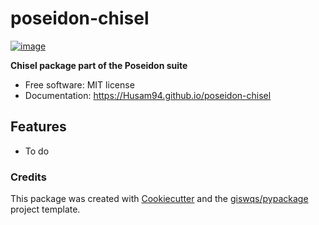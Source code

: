 # poseidon-chisel


[![image](https://img.shields.io/pypi/v/poseidon-chisel.svg)](https://pypi.python.org/pypi/poseidon-chisel)


**Chisel package part of the Poseidon suite**

-   Free software: MIT license
-   Documentation: https://Husam94.github.io/poseidon-chisel
    

## Features

-   To do

### Credits

This package was created with [Cookiecutter](https://github.com/cookiecutter/cookiecutter) and the [giswqs/pypackage](https://github.com/giswqs/pypackage) project template.
